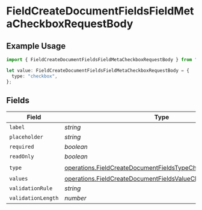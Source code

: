 # FieldCreateDocumentFieldsFieldMetaCheckboxRequestBody

## Example Usage

```typescript
import { FieldCreateDocumentFieldsFieldMetaCheckboxRequestBody } from "@documenso/sdk-typescript/models/operations";

let value: FieldCreateDocumentFieldsFieldMetaCheckboxRequestBody = {
  type: "checkbox",
};
```

## Fields

| Field                                                                                                                                        | Type                                                                                                                                         | Required                                                                                                                                     | Description                                                                                                                                  |
| -------------------------------------------------------------------------------------------------------------------------------------------- | -------------------------------------------------------------------------------------------------------------------------------------------- | -------------------------------------------------------------------------------------------------------------------------------------------- | -------------------------------------------------------------------------------------------------------------------------------------------- |
| `label`                                                                                                                                      | *string*                                                                                                                                     | :heavy_minus_sign:                                                                                                                           | N/A                                                                                                                                          |
| `placeholder`                                                                                                                                | *string*                                                                                                                                     | :heavy_minus_sign:                                                                                                                           | N/A                                                                                                                                          |
| `required`                                                                                                                                   | *boolean*                                                                                                                                    | :heavy_minus_sign:                                                                                                                           | N/A                                                                                                                                          |
| `readOnly`                                                                                                                                   | *boolean*                                                                                                                                    | :heavy_minus_sign:                                                                                                                           | N/A                                                                                                                                          |
| `type`                                                                                                                                       | [operations.FieldCreateDocumentFieldsTypeCheckboxRequestBody2](../../models/operations/fieldcreatedocumentfieldstypecheckboxrequestbody2.md) | :heavy_check_mark:                                                                                                                           | N/A                                                                                                                                          |
| `values`                                                                                                                                     | [operations.FieldCreateDocumentFieldsValueCheckbox](../../models/operations/fieldcreatedocumentfieldsvaluecheckbox.md)[]                     | :heavy_minus_sign:                                                                                                                           | N/A                                                                                                                                          |
| `validationRule`                                                                                                                             | *string*                                                                                                                                     | :heavy_minus_sign:                                                                                                                           | N/A                                                                                                                                          |
| `validationLength`                                                                                                                           | *number*                                                                                                                                     | :heavy_minus_sign:                                                                                                                           | N/A                                                                                                                                          |
